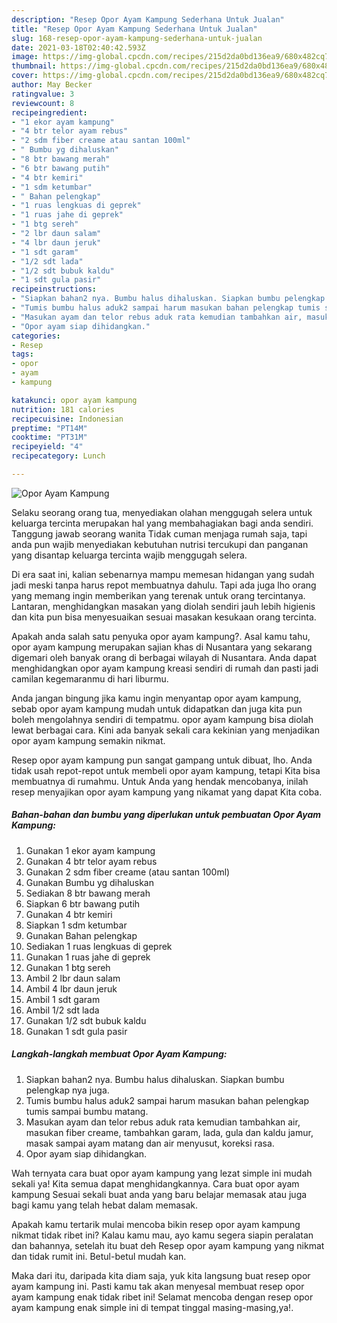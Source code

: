 ```yaml
---
description: "Resep Opor Ayam Kampung Sederhana Untuk Jualan"
title: "Resep Opor Ayam Kampung Sederhana Untuk Jualan"
slug: 168-resep-opor-ayam-kampung-sederhana-untuk-jualan
date: 2021-03-18T02:40:42.593Z
image: https://img-global.cpcdn.com/recipes/215d2da0bd136ea9/680x482cq70/opor-ayam-kampung-foto-resep-utama.jpg
thumbnail: https://img-global.cpcdn.com/recipes/215d2da0bd136ea9/680x482cq70/opor-ayam-kampung-foto-resep-utama.jpg
cover: https://img-global.cpcdn.com/recipes/215d2da0bd136ea9/680x482cq70/opor-ayam-kampung-foto-resep-utama.jpg
author: May Becker
ratingvalue: 3
reviewcount: 8
recipeingredient:
- "1 ekor ayam kampung"
- "4 btr telor ayam rebus"
- "2 sdm fiber creame atau santan 100ml"
- " Bumbu yg dihaluskan"
- "8 btr bawang merah"
- "6 btr bawang putih"
- "4 btr kemiri"
- "1 sdm ketumbar"
- " Bahan pelengkap"
- "1 ruas lengkuas di geprek"
- "1 ruas jahe di geprek"
- "1 btg sereh"
- "2 lbr daun salam"
- "4 lbr daun jeruk"
- "1 sdt garam"
- "1/2 sdt lada"
- "1/2 sdt bubuk kaldu"
- "1 sdt gula pasir"
recipeinstructions:
- "Siapkan bahan2 nya. Bumbu halus dihaluskan. Siapkan bumbu pelengkap nya juga."
- "Tumis bumbu halus aduk2 sampai harum masukan bahan pelengkap tumis sampai bumbu matang."
- "Masukan ayam dan telor rebus aduk rata kemudian tambahkan air, masukan fiber creame, tambahkan garam, lada, gula dan kaldu jamur, masak sampai ayam matang dan air menyusut, koreksi rasa."
- "Opor ayam siap dihidangkan."
categories:
- Resep
tags:
- opor
- ayam
- kampung

katakunci: opor ayam kampung 
nutrition: 181 calories
recipecuisine: Indonesian
preptime: "PT14M"
cooktime: "PT31M"
recipeyield: "4"
recipecategory: Lunch

---
```



![Opor Ayam Kampung](https://img-global.cpcdn.com/recipes/215d2da0bd136ea9/680x482cq70/opor-ayam-kampung-foto-resep-utama.jpg)

Selaku seorang orang tua, menyediakan olahan menggugah selera untuk keluarga tercinta merupakan hal yang membahagiakan bagi anda sendiri. Tanggung jawab seorang  wanita Tidak cuman menjaga rumah saja, tapi anda pun wajib menyediakan kebutuhan nutrisi tercukupi dan panganan yang disantap keluarga tercinta wajib menggugah selera.

Di era  saat ini, kalian sebenarnya mampu memesan hidangan yang sudah jadi meski tanpa harus repot membuatnya dahulu. Tapi ada juga lho orang yang memang ingin memberikan yang terenak untuk orang tercintanya. Lantaran, menghidangkan masakan yang diolah sendiri jauh lebih higienis dan kita pun bisa menyesuaikan sesuai masakan kesukaan orang tercinta. 



Apakah anda salah satu penyuka opor ayam kampung?. Asal kamu tahu, opor ayam kampung merupakan sajian khas di Nusantara yang sekarang digemari oleh banyak orang di berbagai wilayah di Nusantara. Anda dapat menghidangkan opor ayam kampung kreasi sendiri di rumah dan pasti jadi camilan kegemaranmu di hari liburmu.

Anda jangan bingung jika kamu ingin menyantap opor ayam kampung, sebab opor ayam kampung mudah untuk didapatkan dan juga kita pun boleh mengolahnya sendiri di tempatmu. opor ayam kampung bisa diolah lewat berbagai cara. Kini ada banyak sekali cara kekinian yang menjadikan opor ayam kampung semakin nikmat.

Resep opor ayam kampung pun sangat gampang untuk dibuat, lho. Anda tidak usah repot-repot untuk membeli opor ayam kampung, tetapi Kita bisa membuatnya di rumahmu. Untuk Anda yang hendak mencobanya, inilah resep menyajikan opor ayam kampung yang nikamat yang dapat Kita coba.

<!--inarticleads1-->

##### Bahan-bahan dan bumbu yang diperlukan untuk pembuatan Opor Ayam Kampung:

1. Gunakan 1 ekor ayam kampung
1. Gunakan 4 btr telor ayam rebus
1. Gunakan 2 sdm fiber creame (atau santan 100ml)
1. Gunakan  Bumbu yg dihaluskan
1. Sediakan 8 btr bawang merah
1. Siapkan 6 btr bawang putih
1. Gunakan 4 btr kemiri
1. Siapkan 1 sdm ketumbar
1. Gunakan  Bahan pelengkap
1. Sediakan 1 ruas lengkuas di geprek
1. Gunakan 1 ruas jahe di geprek
1. Gunakan 1 btg sereh
1. Ambil 2 lbr daun salam
1. Ambil 4 lbr daun jeruk
1. Ambil 1 sdt garam
1. Ambil 1/2 sdt lada
1. Gunakan 1/2 sdt bubuk kaldu
1. Gunakan 1 sdt gula pasir




<!--inarticleads2-->

##### Langkah-langkah membuat Opor Ayam Kampung:

1. Siapkan bahan2 nya. Bumbu halus dihaluskan. Siapkan bumbu pelengkap nya juga.
1. Tumis bumbu halus aduk2 sampai harum masukan bahan pelengkap tumis sampai bumbu matang.
1. Masukan ayam dan telor rebus aduk rata kemudian tambahkan air, masukan fiber creame, tambahkan garam, lada, gula dan kaldu jamur, masak sampai ayam matang dan air menyusut, koreksi rasa.
1. Opor ayam siap dihidangkan.




Wah ternyata cara buat opor ayam kampung yang lezat simple ini mudah sekali ya! Kita semua dapat menghidangkannya. Cara buat opor ayam kampung Sesuai sekali buat anda yang baru belajar memasak atau juga bagi kamu yang telah hebat dalam memasak.

Apakah kamu tertarik mulai mencoba bikin resep opor ayam kampung nikmat tidak ribet ini? Kalau kamu mau, ayo kamu segera siapin peralatan dan bahannya, setelah itu buat deh Resep opor ayam kampung yang nikmat dan tidak rumit ini. Betul-betul mudah kan. 

Maka dari itu, daripada kita diam saja, yuk kita langsung buat resep opor ayam kampung ini. Pasti kamu tak akan menyesal membuat resep opor ayam kampung enak tidak ribet ini! Selamat mencoba dengan resep opor ayam kampung enak simple ini di tempat tinggal masing-masing,ya!.

